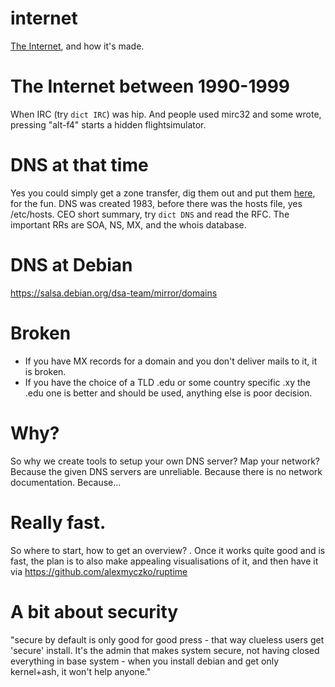# internet
[The Internet](https://twitter.com/SeanMcC1970/status/1500085009021124616?s=20&t=dbP3QpHZI3nL86EQt5lVxA), and how it's made.

# The Internet between 1990-1999
When IRC (try `dict IRC`) was hip. And people used mirc32 and some wrote, pressing "alt-f4" starts a hidden flightsimulator.

# DNS at that time
Yes you could simply get a zone transfer, dig them out and put them [here](dns), for the fun.
DNS was created 1983, before there was the hosts file, yes /etc/hosts.
CEO short summary, try `dict DNS` and read the RFC. The important RRs are SOA, NS, MX, and the whois database.

# DNS at Debian

https://salsa.debian.org/dsa-team/mirror/domains

# Broken
- If you have MX records for a domain and you don't deliver mails to it, it is broken.
- If you have the choice of a TLD .edu or some country specific .xy the .edu one is better and should be used, anything else is poor decision.

# Why?
So why we create tools to setup your own DNS server? Map your network?
Because the given DNS servers are unreliable. Because there is no network documentation. Because...

# Really fast.
So where to start, how to get an overview? <TBD>. Once it works quite good and is fast, the plan is to also make appealing visualisations of it, and then have it via https://github.com/alexmyczko/ruptime

# A bit about security
"secure by default is only good for good press - that way clueless users get
'secure' install. It's the admin that makes system secure, not having closed everything
in base system - when you install debian and get only kernel+ash, it won't help anyone."
